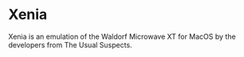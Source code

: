 # Xenia
Xenia is an emulation of the Waldorf Microwave XT for MacOS by the developers from The Usual Suspects.
